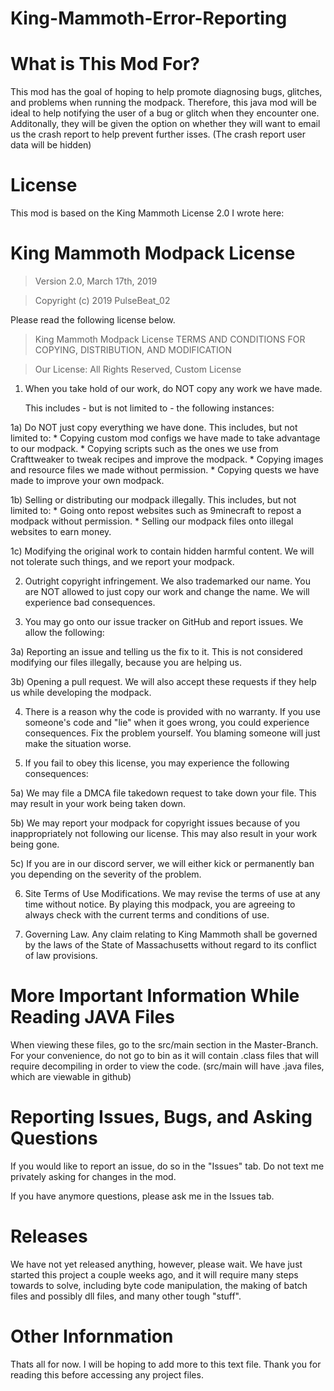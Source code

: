 # King-Mammoth-Error-Reporting

# What is This Mod For?

This mod has the goal of hoping to help promote diagnosing bugs, glitches, and problems when running the modpack. Therefore, this java mod will be ideal to help notifying the user of a bug or glitch when they encounter one. Additonally, they will be given the option on whether they will want to email us the crash report to help prevent further isses. (The crash report user data will be hidden)

# License

This mod is based on the King Mammoth License 2.0 I wrote here:

# King Mammoth Modpack License

> Version 2.0, March 17th, 2019

> Copyright (c) 2019 PulseBeat_02

Please read the following license below.

> King Mammoth Modpack License
> TERMS AND CONDITIONS FOR COPYING, DISTRIBUTION, AND MODIFICATION

> Our License: All Rights Reserved, Custom License

1) When you take hold of our work, do NOT copy any work we have made.

	This includes - but is not limited to - the following instances:
	
  1a) Do NOT just copy everything we have done. This includes, but not limited to:
		* Copying custom mod configs we have made to take advantage to our modpack. 
		* Copying scripts such as the ones we use from Crafttweaker to tweak recipes and improve the modpack.
		* Copying images and resource files we made without permission.
		* Copying quests we have made to improve your own modpack.
		
		
  1b) Selling or distributing our modpack illegally. This includes, but not limited to:
		* Going onto repost websites such as 9minecraft to repost a modpack without permission.
		* Selling our modpack files onto illegal websites to earn money.

  1c) Modifying the original work to contain hidden harmful content. We will not tolerate such things, and we report your modpack.


2) Outright copyright infringement. We also trademarked our name. You are NOT allowed to just copy our work and change the name. We will experience bad consequences.
  
  
3) You may go onto our issue tracker on GitHub and report issues. We allow the following:

  3a) Reporting an issue and telling us the fix to it. This is not considered modifying our files illegally, because you are helping us.
  
  3b) Opening a pull request. We will also accept these requests if they help us while developing the modpack.
  
  
4) There is a reason why the code is provided with no warranty. If you use someone's code and "lie" when it goes wrong, you could experience consequences.
   Fix the problem yourself. You blaming someone will just make the situation worse.
   
   
5) If you fail to obey this license, you may experience the following consequences:

  5a) We may file a DMCA file takedown request to take down your file. This may result in your work being taken down.
  
  5b) We may report your modpack for copyright issues because of you inappropriately not following our license. This may also result in your
	  work being gone.
	  
  5c) If you are in our discord server, we will either kick or permanently ban you depending on the severity of the problem.


6) Site Terms of Use Modifications. We may revise the terms of use at any time without notice. By playing this modpack, you are agreeing to always check with the current
   terms and conditions of use.
   
7) Governing Law. Any claim relating to King Mammoth shall be governed by the laws of the State of Massachusetts without regard to its conflict of law provisions.


# More Important Information While Reading JAVA Files

When viewing these files, go to the src/main section in the Master-Branch. For your convenience, do not go to bin as it will contain .class files that will require decompiling in order to view the code. (src/main will have .java files, which are viewable in github)

# Reporting Issues, Bugs, and Asking Questions

If you would like to report an issue, do so in the "Issues" tab. Do not text me privately asking for changes in the mod. 

If you have anymore questions, please ask me in the Issues tab. 

# Releases

We have not yet released anything, however, please wait. We have just started this project a couple weeks ago, and it will require many steps towards to solve, including byte code manipulation, the making of batch files and possibly dll files, and many other tough "stuff".

# Other Infornmation

Thats all for now. I will be hoping to add more to this text file. Thank you for reading this before accessing any project files.
